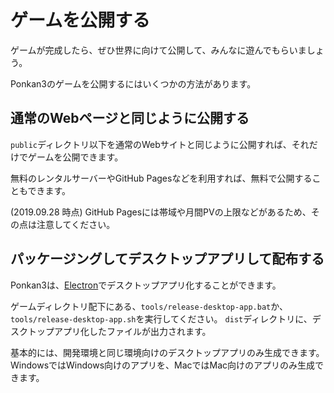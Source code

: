 # ゲームを公開する

ゲームが完成したら、ぜひ世界に向けて公開して、みんなに遊んでもらいましょう。

Ponkan3のゲームを公開するにはいくつかの方法があります。

## 通常のWebページと同じように公開する

`public`ディレクトリ以下を通常のWebサイトと同じように公開すれば、それだけでゲームを公開できます。

無料のレンタルサーバーやGitHub Pagesなどを利用すれば、無料で公開することもできます。

<div class="note">
(2019.09.28 時点) GitHub Pagesには帯域や月間PVの上限などがあるため、その点は注意してください。
</div>

## パッケージングしてデスクトップアプリして配布する

Ponkan3は、[Electron](https://electronjs.org/)でデスクトップアプリ化することができます。

ゲームディレクトリ配下にある、`tools/release-desktop-app.bat`か、`tools/release-desktop-app.sh`を実行してください。
`dist`ディレクトリに、デスクトップアプリ化したファイルが出力されます。

<div class="note">
基本的には、開発環境と同じ環境向けのデスクトップアプリのみ生成できます。<br>
WindowsではWindows向けのアプリを、MacではMac向けのアプリのみ生成できます。
</div>
